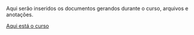 <p>Aqui serão inseridos os documentos gerandos durante o curso, arquivos e anotações.</p> 
<p><a href="https://www.udemy.com/course/curso-de-python-android-ios-windows-linux-mac/">Aqui está o curso</a>
